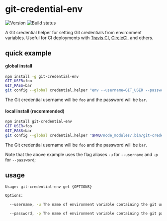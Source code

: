 # git-credential-env

[![Version][version-badge]][version-href]
[![Build status][build-badge]][build-href]


A Git credential helper for setting Git credentials from environment variables. Useful for CI deployments with [Travis CI](https://travis-ci.org), [CircleCI](https://circleci.com), and others.


## quick example
#### global install
```bash
npm install -g git-credential-env
GIT_USER=foo
GIT_PASS=bar
git config --global credential.helper "env --username=GIT_USER --password=GIT_PASS"
```

The Git credential username will be `foo` and the password will be `bar`.


#### local install (recommended)
```bash
npm install git-credential-env
GIT_USER=foo
GIT_PASS=bar
git config --global credential.helper "$PWD/node_modules/.bin/git-credential-env -u=GIT_USER -p=GIT_PASS"
```

The Git credential username will be `foo` and the password will be `bar`.

Note that the above example uses the flag aliases `-u` for `--username` and `-p` for `--password`;


## usage
```bash
Usage: git-credential-env get {OPTIONS}

Options:

  --username, -u The name of environment variable containing the git username

  --password, -p The name of environment variable containing the git password
```


[version-badge]: https://img.shields.io/npm/v/git-credential-env.svg
[version-href]: https://www.npmjs.com/package/git-credential-env

[build-badge]: https://travis-ci.org/L33T-KR3W/git-credential-env.svg
[build-href]: https://travis-ci.org/L33T-KR3W/git-credential-env
